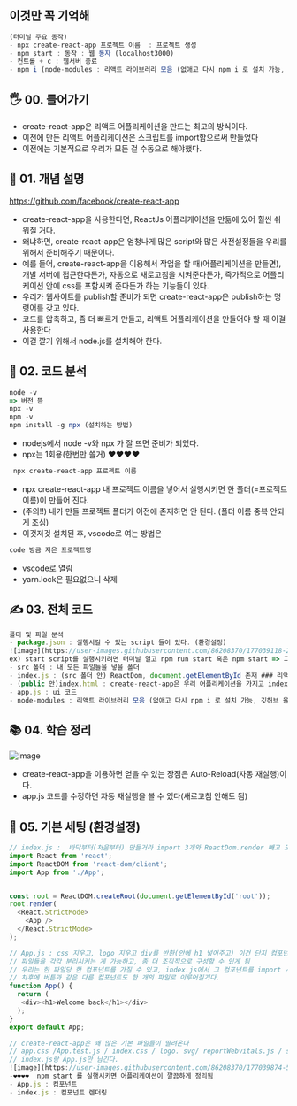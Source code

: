 ## 이것만 꼭 기억해
```js
(터미널 주요 동작)
- npx create-react-app 프로젝트 이름  : 프로젝트 생성
- npm start : 동작 : 웹 동자 (localhost3000)
- 컨트롤 + c : 웹서버 종료
- npm i (node-modules : 리액트 라이브러리 모음 (없애고 다시 npm i 로 설치 가능, 깃허브 올릴 때 이거 안 올림) / npm i는 npm install 과 똑같다.
 ```

## 🖐 00. 들어가기

- create-react-app은 리액트 어플리케이션을 만드는 최고의 방식이다.
- 이전에 만든 리액트 어플리케이션은 스크립트를 import함으로써 만들었다
- 이전에는 기본적으로 우리가 모든 걸 수동으로 해야했다.

## 📌 01. 개념 설명

https://github.com/facebook/create-react-app
- create-react-app을 사용한다면, ReactJs 어플리케이션을 만듦에 있어 훨씬 쉬워질 거다.
- 왜냐하면, create-react-app은 엄청나게 많은 script와 많은 사전설정들을 우리를 위해서 준비해주기 때문이다.
- 예를 들어, create-react-app을 이용해서 작업을 할 때(어플리케이션을 만들면), 개발 서버에 접근한다든가, 자동으로 새로고침을 시켜준다든가, 즉가적으로 어플리케이션 안에 css를 포함시켜 준다든가 하는 기능들이 있다.
- 우리가 웹사이트를 publish할 준비가 되면 create-react-app은 publish하는 명령어를 갖고 있다.
- 코드를 압축하고, 좀 더 빠르게 만들고, 리액트 어플리케이션을 만들어야 할 때 이걸 사용한다
- 이걸 깔기 위해서 node.js를 설치해야 한다.

## 🍳 02. 코드 분석

```js
node -v
=> 버전 뜸
npx -v
npm -v
npm install -g npx (설치하는 방법)
```
- nodejs에서 node -v와 npx 가 잘 뜨면 준비가 되었다.
- npx는 1회용(한번만 쓸거)
❤❤❤❤
```js
 npx create-react-app 프로젝트 이름
```
- npx create-react-app 내 프로젝트 이름을 넣어서 실행시키면 한 폴더(=프로젝트 이름)이 만들어 진다.
- (주의!!) 내가 만들  프로젝트 폴더가 이전에 존재하면 안 된다. (폴더 이름 중복 안되게 조심)
- 이것저것 설치된 후, vscode로 여는 방법은 
```js
code 방금 지은 프로젝트명
```
- vscode로 열림
- yarn.lock은 필요없으니 삭제
## ✍ 03. 전체 코드
```js
폴더 및 파일 분석
- package.json : 실행시킬 수 있는 script 들이 있다. (환경설정)
![image](https://user-images.githubusercontent.com/86208370/177039118-22d22b2a-fd19-4f9d-aafd-e4159a871b05.png)
ex) start script를 실행시키려면 터미널 열고 npm run start 혹은 npm start => 그럼 development server(개발용 서버)를 만들게 될거다
- src 폴더 : 내 모든 파일들을 넣을 폴더
- index.js : (src 폴더 안) ReactDom, document.getElementById 존재 ### 리액트 어플리케이션을 렌더링해줌
- (public 안)index.html : create-react-app은 우리 어플리케이션을 가지고 index.html 안에 넣어주도록 설정되어 있다. <div id="root"><div> 존재
- app.js : ui 코드
- node-modules : 리액트 라이브러리 모음 (없애고 다시 npm i 로 설치 가능, 깃허브 올릴 때 이거 안 올림)
```
## 📚 04. 학습 정리
![image](https://user-images.githubusercontent.com/86208370/177039388-9820b981-a4ec-4f71-bb94-7d973e3678bd.png)
- create-react-app을 이용하면 얻을 수 있는 장점은 Auto-Reload(자동 재실행)이다.
- app.js 코드를 수정하면 자동 재실행을 볼 수 있다(새로고침 안해도 됨)

## 🤔 05. 기본 세팅 (환경설정)
```js
// index.js :  바닥부터(처음부터) 만들거라 import 3개와 ReactDom.render 빼고 모두 삭제
import React from 'react';
import ReactDOM from 'react-dom/client';
import App from './App';


const root = ReactDOM.createRoot(document.getElementById('root'));
root.render(
  <React.StrictMode>
    <App />
  </React.StrictMode>
);

```

```js
// App.js : css 지우고, logo 지우고 div를 반환(안에 h1 넣어주고) 이건 단지 컴포넌트다 (우리가 node.js로 작업하고 있기 때문에)
// 파일들을 각각 분리시키는 게 가능하고, 좀 더 조직적으로 구성할 수 있게 됨
// 우리는 한 파일당 한 컴포넌트를 가질 수 있고, index.js에서 그 컴포넌트를 import 시켰다
// 차후에 버튼과 같은 다른 컴포넌트도 한 개의 파일로 이루어질거다.
function App() {
  return (
   <div><h1>Welcome back</h1></div>
  );
}
export default App;
```
```js
// create-react-app은 꽤 많은 기본 파일들이 딸려온다
// app.css /App.test.js / index.css / logo. svg/ reportWebvitals.js / setipTest.js /reportWebVitals.js 삭제 해준다
// index.js랑 App.js만 남긴다.
![image](https://user-images.githubusercontent.com/86208370/177039874-5214792f-5175-4efb-96cc-e56351e829d1.png)
-❤❤❤❤  npm start 를 실행시키면 어플리케이션이 깔끔하게 정리됨
- App.js : 컴포넌트 
- index.js : 컴포넌트 렌더링
```

